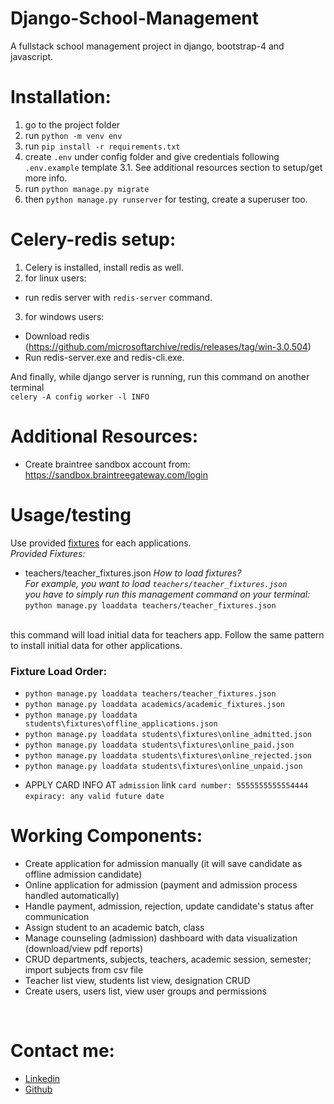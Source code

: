 # Django-School-Management
A fullstack school management project in django, bootstrap-4 and javascript.

# Installation:
1. go to the project folder
2. run `python -m venv env`
3. run `pip install -r requirements.txt` 
4. create `.env` under config folder and give credentials following `.env.example` template
3.1. See additional resources section to setup/get more info.
5. run `python manage.py migrate`
6. then `python manage.py runserver`
for testing, create a superuser too.

# Celery-redis setup:
1. Celery is installed, install redis as well. <br>
2. for linux users: 
- run redis server with `redis-server` command.
3. for windows users:
- Download redis (https://github.com/microsoftarchive/redis/releases/tag/win-3.0.504)
- Run redis-server.exe and redis-cli.exe.

And finally, while django server is running, run this command on another terminal <br>
`celery -A config worker -l INFO`

# Additional Resources:
+ Create braintree sandbox account from: https://sandbox.braintreegateway.com/login

# Usage/testing
Use provided [fixtures](https://docs.djangoproject.com/en/3.1/howto/initial-data/) for each applications. <br>
*Provided Fixtures:*
- teachers/teacher_fixtures.json
*How to load fixtures?* <br>
*For example, you want to load `teachers/teacher_fixtures.json` <br>
you have to simply run this management command on your terminal:*
`python manage.py loaddata teachers/teacher_fixtures.json`
<br>
this command will load initial data for teachers app.
Follow the same pattern to install initial data for other applications.

### Fixture Load Order:
+ `python manage.py loaddata teachers/teacher_fixtures.json`
+ `python manage.py loaddata academics/academic_fixtures.json`
+ `python manage.py loaddata students\fixtures\offline_applications.json`
+ `python manage.py loaddata students\fixtures\online_admitted.json`
+ `python manage.py loaddata students\fixtures\online_paid.json`
+ `python manage.py loaddata students\fixtures\online_rejected.json`
+ `python manage.py loaddata students\fixtures\online_unpaid.json`


* APPLY CARD INFO AT `admission` link
`card number: 5555555555554444`
`expiracy: any valid future date` 

# Working Components:
* Create application for admission manually (it will save candidate as offline admission candidate)
* Online application for admission (payment and admission process handled automatically)
* Handle payment, admission, rejection, update candidate's status after communication
* Assign student to an academic batch, class
* Manage counseling (admission) dashboard with data visualization (download/view pdf reports)
* CRUD departments, subjects, teachers, academic session, semester; import subjects from csv file
* Teacher list view, students list view, designation CRUD
* Create users, users list, view user groups and permissions


<br>

# Contact me:
- [Linkedin](https://www.linkedin.com/in/gaun-yun-23644872/)
- [Github](https://github.com/mathgenius1991712)
